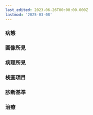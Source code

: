 ```yaml
---
last_edited: 2023-06-26T00:00:00.000Z
lastmod: '2025-03-08'
---
```





  

  

### 病態

  

  

### 画像所見

  

  

### 病理所見

  

  

### 検査項目

  

  

### 診断基準

  

  

### 治療
